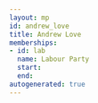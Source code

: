 ```yaml
---
layout: mp
id: andrew_love
title: Andrew Love
memberships:
- id: lab
  name: Labour Party
  start: 
  end: 
autogenerated: true
---
```

